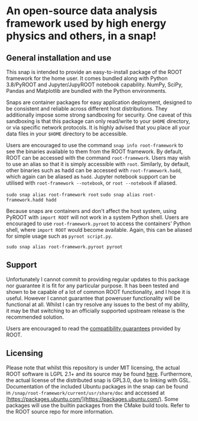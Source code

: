 # An open-source data analysis framework used by high energy physics and others, in a snap!

## General installation and use
This snap is intended to provide an easy-to-install package of the ROOT framework for the home user. It comes bundled along with Python 3.8/PyROOT and Jupyter/JupyROOT notebook capability. NumPy, SciPy, Pandas and Matplotlib are bundled with the Python environments.

Snaps are container packages for easy application deployment, designed to be consistent and reliable across different host distributions. They additionally impose some strong sandboxing for security. One caveat of this sandboxing is that this package can only read/write to your `$HOME` directory, or via specific network protocols. It is highly advised that you place all your data files in your `$HOME` directory to be accessible. 

Users are encouraged to use the command `snap info root-framework` to see the binaries available to them from the ROOT framework. By default, ROOT can be accessed with the command `root-framework`. Users may wish to use an alias so that it is simply accessible with `root`. Similarly, by default, other binaries such as hadd can be accessed with `root-framework.hadd`, which again can be aliased as `hadd`. Jupyter notebook support can be utilised with `root-framework --notebook`, or `root --notebook` if aliased.


`sudo snap alias root-framework root`
`sudo snap alias root-framework.hadd hadd`


Because snaps are containers and don't affect the host system, using PyROOT with `import ROOT` will not work in a system Python shell. Users are encouraged to use `root-framework.pyroot` to access the containers' Python shell, where `import ROOT` would become available. Again, this can be aliased for simple usage such as `pyroot script.py`.

`sudo snap alias root-framework.pyroot pyroot`

## Support
Unfortunately I cannot commit to providing regular updates to this package nor guarantee it is fit for any particular purpose. 
It has been tested and shown to be capable of a lot of common ROOT functionality, and I hope it is useful. However I cannot guarantee that poweruser functionality will be functional at all. Whilst I can try resolve any issues to the best of my ability, it may be that switching to an officially supported upstream release is the recommended solution.

Users are encouraged to read the [compatibility guarantees](https://root.cern/about/versioning/) provided by ROOT.

## Licensing
Please note that whilst this repository is under MIT licensing, the actual ROOT software is LGPL 2.1+ and its source may be found [here](https://github.com/root-project/root.git).
Furthermore, the actual license of the distributed snap is GPL3.0, due to linking with GSL.
Documentation of the included Ubuntu packages in the snap can be found in `/snap/root-framework/current/usr/share/doc` and accessed at [https://packages.ubuntu.com/](https://packages.ubuntu.com/).
Some packages will use the builtin packages from the CMake build tools. Refer to the ROOT source repo for more information.
